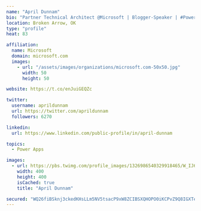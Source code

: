 ```yaml
---
name: "April Dunnam"
bio: "Partner Technical Architect @Microsoft | Blogger-Speaker | #PowerApps, #PowerAutomate, #Office365, #SharePoint | #WIT | #Karaoke Queen"
location: Broken Arrow, OK
type: "profile"
heat: 83

affiliation:
  name: Microsoft
  domain: microsoft.com
  images:
    - url: "/assets/images/organizations/microsoft.com-50x50.jpg"
      width: 50
      height: 50

website: https://t.co/enJuiGEQZc

twitter:
  username: aprildunnam
  url: https://twitter.com/aprildunnam
  followers: 6270

linkedin:
  url: https://www.linkedin.com/public-profile/in/april-dunnam

topics:
  - Power Apps

images:
  - url: https://pbs.twimg.com/profile_images/1326986540329918465/W_IJ6Ih2_400x400.jpg
    width: 400
    height: 400
    isCached: true
    title: "April Dunnam"

secured: "WQ26fiBSknj3ckedKHsLLm5NV5tsacP9xW8ZCIBSXQHOPO0iKCPvZ9Q8IGXTeqOh0v7ZlQy0BP3QpyP+a0vZKuIoqfln5EShle9J+AZL2lC8FlTtYAutuchqSCcvMFs34KixJU2X1FwRfyEwZtLdj8E7xnxZrXWd3aTuhZAh6fL1AX/YahZAcl+msEkOydN1E2IK9Vv6Z9/6aJ3hPed9x3KAVGtcAVzB2tSoOEC/6ZrK/m0j2njWJte34DEYpTh99agxuNqBjvikOQemqfORSSck+tsdUspv/FN0G/j/73Nx831plhYaqvH7tPcL4XoZeKVll+Mj6SLWIimmWrrrzQLucmprTr3rW7nj310xrTfuDfLFHlRdlaguVbEKBniMqq13zSnJ6FJ/pUZ5kQ5eq4Pf/F81nD6QxmYwslnZoDM=;GYpc0MxHcMXCgx917JsT4w=="
---
```


